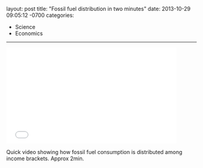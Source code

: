 layout: post
title:  "Fossil fuel distribution in two minutes"
date:   2013-10-29 09:05:12 -0700
categories:
  - Science
  - Economics
---

<iframe class="embedly-embed" src="//cdn.embedly.com/widgets/media.html?src=https%3A%2F%2Fwww.youtube.com%2Fembed%2FD0SrAitl9Ow%3Ffeature%3Doembed&url=https%3A%2F%2Fwww.youtube.com%2Fwatch%3Fv%3DD0SrAitl9Ow&image=https%3A%2F%2Fi.ytimg.com%2Fvi%2FD0SrAitl9Ow%2Fhqdefault.jpg&key=d815972c91e546edb5d2d02e509f8b1c&type=text%2Fhtml&schema=youtube" width="450" height="253" scrolling="no" frameborder="0" allowfullscreen></iframe>

Quick video showing how fossil fuel consumption is distributed among income brackets. Approx 2min. 

 
